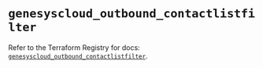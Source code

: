 # `genesyscloud_outbound_contactlistfilter`

Refer to the Terraform Registry for docs: [`genesyscloud_outbound_contactlistfilter`](https://registry.terraform.io/providers/mypurecloud/genesyscloud/1.70.0/docs/resources/outbound_contactlistfilter).
